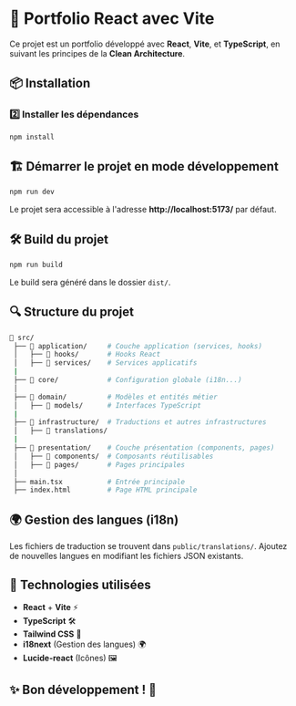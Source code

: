 # 🚀 Portfolio React avec Vite

Ce projet est un portfolio développé avec **React**, **Vite**, et **TypeScript**, en suivant les principes de la **Clean Architecture**.

## 📦 Installation

### 2️⃣ Installer les dépendances
```sh
npm install
```

## 🏗️ Démarrer le projet en mode développement
```sh
npm run dev
```
Le projet sera accessible à l'adresse **http://localhost:5173/** par défaut.

## 🛠️ Build du projet
```sh
npm run build
```
Le build sera généré dans le dossier `dist/`.

## 🔍 Structure du projet
```bash
📂 src/
 ├── 📂 application/     # Couche application (services, hooks)
 │   ├── 📂 hooks/       # Hooks React
 │   ├── 📂 services/    # Services applicatifs
 |
 ├── 📂 core/            # Configuration globale (i18n...)
 │
 ├── 📂 domain/          # Modèles et entités métier
 │   ├── 📂 models/      # Interfaces TypeScript
 |
 ├── 📂 infrastructure/  # Traductions et autres infrastructures
 │   ├── 📂 translations/
 |
 ├── 📂 presentation/    # Couche présentation (components, pages)
 │   ├── 📂 components/  # Composants réutilisables
 │   ├── 📂 pages/       # Pages principales
 │
 ├── main.tsx           # Entrée principale
 ├── index.html         # Page HTML principale
```

## 🌍 Gestion des langues (i18n)
Les fichiers de traduction se trouvent dans `public/translations/`.
Ajoutez de nouvelles langues en modifiant les fichiers JSON existants.

## 🎨 Technologies utilisées
- **React** + **Vite** ⚡
- **TypeScript** 🛠️
- **Tailwind CSS** 🎨
- **i18next** (Gestion des langues) 🌍
- **Lucide-react** (Icônes) 🖼️

## ✨ Bon développement ! 🚀

